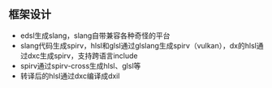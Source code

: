 ## 框架设计
- edsl生成slang，slang自带兼容各种奇怪的平台
- slang代码生成spirv，hlsl和glsl通过glslang生成spirv（vulkan），dx的hlsl通过dxc生成spirv，支持跨语言include
- spirv通过spirv-cross生成hlsl、glsl等
- 转译后的hlsl通过dxc编译成dxil
